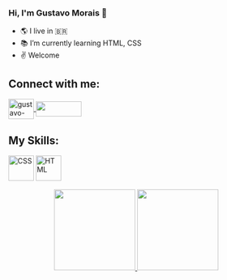 ### **Hi, I'm Gustavo Morais** 		:vulcan_salute:


- 🌎 I live in 🇧🇷
- 📚 I’m currently learning  HTML, CSS
- ✌️ Welcome
##

 ## **Connect with me:**
<a href="https://www.linkedin.com/in/gustavo-c-morais-35b7401b8/" target="_blank">
<img align="center" alt="gustavo-linkedin" height="40" width="50" src="https://cdn.jsdelivr.net/gh/devicons/devicon/icons/linkedin/linkedin-original.svg" style="max-width:100%;">
</a>
<a href = "mailto:gustavocarvalhomorais@gmail.com"><img align="center" height="30" width="90" src="https://img.shields.io/badge/-Gmail-%23333?style=for-the-badge&logo=gmail&logoColor=red" target="_blank"></a>
  
## **My Skills:**
  <img src="https://cdn.jsdelivr.net/gh/devicons/devicon/icons/css3/css3-original-wordmark.svg" alt="CSS" width="50" height="50" style="max-width:100%;"></img>
  <img src="https://cdn.jsdelivr.net/gh/devicons/devicon/icons/html5/html5-original-wordmark.svg" alt="HTML" width="50" height="50" style="max-width:100%;"></img>
  
<div align="center">
  <a href="https://github.com/guhmorais">
  <img height="160em" src="https://github-readme-stats.vercel.app/api?username=guhmorais&show_icons=true&theme=chartreuse-dark&include_all_commits=true&count_private=true"/>
  <img height="160em" src="https://github-readme-stats.vercel.app/api/top-langs/?username=guhmorais&layout=compact&langs_count=7&theme=chartreuse-dark"/></div>
  

